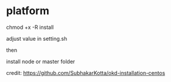 # platform

chmod +x -R install

adjust value in setting.sh

then 

install node or master folder

credit: https://github.com/SubhakarKotta/okd-installation-centos
